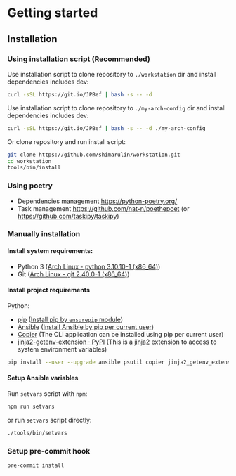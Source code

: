 # Getting started

## Installation

### Using installation script (Recommended)

Use installation script to clone repository to `./workstation` dir and install dependencies includes dev:

```bash
curl -sSL https://git.io/JPBef | bash -s -- -d
```

Use installation script to clone repository to `./my-arch-config` dir and install dependencies includes dev:

```bash
curl -sSL https://git.io/JPBef | bash -s -- -d ./my-arch-config
```

Or clone repository and run install script:

```bash
git clone https://github.com/shimarulin/workstation.git
cd workstation
tools/bin/install
```

### Using poetry

- Dependencies management https://python-poetry.org/
- Task management https://github.com/nat-n/poethepoet (or https://github.com/taskipy/taskipy)

### Manually installation

#### Install system requirements:

- Python 3 ([Arch Linux - python 3.10.10-1 (x86_64)](https://archlinux.org/packages/core/x86_64/python/))
- Git ([Arch Linux - git 2.40.0-1 (x86_64)](https://archlinux.org/packages/extra/x86_64/git/))

#### Install project requirements

Python:

- [pip](https://github.com/pypa/pip)
  ([Install pip by `ensurepip` module](https://pip.pypa.io/en/stable/installation/#ensurepip))
- [Ansible](https://github.com/ansible/ansible)
  ([Install Ansible by pip per current user](https://docs.ansible.com/ansible/latest/installation_guide/intro_installation.html#pip-install))
- [Copier](https://github.com/copier-org/copier) (The CLI application can be installed using pip per current user)
- [jinja2-getenv-extension · PyPI](https://pypi.org/project/jinja2-getenv-extension/) (This is a
  [jinja2](http://jinja.pocoo.org/) extension to access to system environment variables)

```bash
pip install --user --upgrade ansible psutil copier jinja2_getenv_extension
```

#### Setup Ansible variables

Run `setvars` script with `npm`:

```bash
npm run setvars
```

or run `setvars` script directly:

```bash
./tools/bin/setvars
```

### Setup pre-commit hook

```bash
pre-commit install
```
